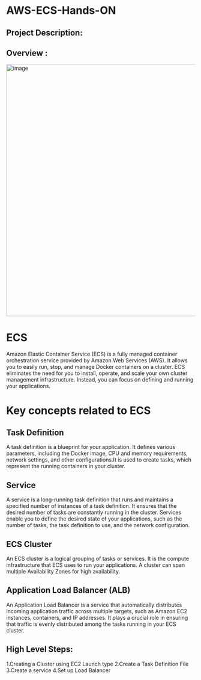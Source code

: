 # AWS-ECS-Hands-ON

## Project Description:

## Overview :

<img width="670" alt="image" src="https://github.com/user-attachments/assets/bb894c3f-42c5-459f-a6be-d047821a8ee8">

# ECS
Amazon Elastic Container Service (ECS) is a fully managed container orchestration service provided by Amazon Web Services (AWS). It allows you to easily run, stop, and manage Docker containers on a cluster. ECS eliminates the need for you to install, operate, and scale your own cluster management infrastructure. Instead, you can focus on defining and running your applications.

# Key concepts related to ECS

## Task Definition

A task definition is a blueprint for your application. It defines various parameters, including the Docker image, CPU and memory requirements, network settings, and other configurations.It is used to create tasks, which represent the running containers in your cluster.

## Service

A service is a long-running task definition that runs and maintains a specified number of instances of a task definition. It ensures that the desired number of tasks are constantly running in the cluster.
Services enable you to define the desired state of your applications, such as the number of tasks, the task definition to use, and the network configuration.

## ECS Cluster

An ECS cluster is a logical grouping of tasks or services. It is the compute infrastructure that ECS uses to run your applications. A cluster can span multiple Availability Zones for high availability.

## Application Load Balancer (ALB)

An Application Load Balancer is a service that automatically distributes incoming application traffic across multiple targets, such as Amazon EC2 instances, containers, and IP addresses.
It plays a crucial role in ensuring that traffic is evenly distributed among the tasks running in your ECS cluster.

## High Level Steps:
1.Creating a Cluster using EC2 Launch type
2.Create a Task Definition File
3.Create a service
4.Set up Load Balancer
